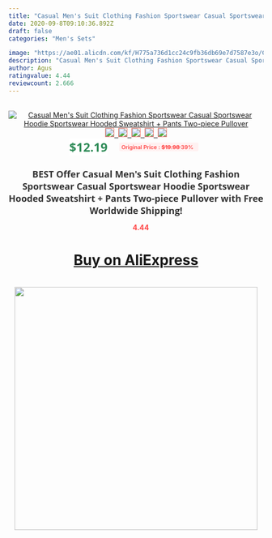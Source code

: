 ```yaml
---
title: "Casual Men's Suit Clothing Fashion Sportswear Casual Sportswear Hoodie Sportswear Hooded Sweatshirt + Pants Two-piece Pullover"
date: 2020-09-8T09:10:36.892Z
draft: false
categories: "Men's Sets"

image: "https://ae01.alicdn.com/kf/H775a736d1cc24c9fb36db69e7d7587e3o/Casual-Men-s-Suit-Clothing-Fashion-Sportswear-Casual-Sportswear-Hoodie-Sportswear-Hooded-Sweatshirt-Pants-Two-piece.png_220x220.png"
description: "Casual Men's Suit Clothing Fashion Sportswear Casual Sportswear Hoodie Sportswear Hooded Sweatshirt + Pants Two-piece Pullover"
author: Agus
ratingvalue: 4.44
reviewcount: 2.666
---
```

<br>
<div style="text-align: center;">
<a href="https://s.click.aliexpress.com/e/_AbP3O9" target="_blank" rel="nofollow noopener noreferrer"><img alt="Casual Men's Suit Clothing Fashion Sportswear Casual Sportswear Hoodie Sportswear Hooded Sweatshirt + Pants Two-piece Pullover" class="magnifier-image" src="https://ae01.alicdn.com/kf/H775a736d1cc24c9fb36db69e7d7587e3o/Casual-Men-s-Suit-Clothing-Fashion-Sportswear-Casual-Sportswear-Hoodie-Sportswear-Hooded-Sweatshirt-Pants-Two-piece.png_220x220.png_640x640.jpg">
<br>
<img style="border:1px solid salmon" src="https://ae01.alicdn.com/kf/H775a736d1cc24c9fb36db69e7d7587e3o/Casual-Men-s-Suit-Clothing-Fashion-Sportswear-Casual-Sportswear-Hoodie-Sportswear-Hooded-Sweatshirt-Pants-Two-piece.png_120x120.jpg">&nbsp;&nbsp;<img style="border:1px solid salmon" src="https://ae01.alicdn.com/kf/H53f8a64126e447f192a8f09c3ef0a138W/Casual-Men-s-Suit-Clothing-Fashion-Sportswear-Casual-Sportswear-Hoodie-Sportswear-Hooded-Sweatshirt-Pants-Two-piece.png_120x120.jpg">&nbsp;&nbsp;<img style="border:1px solid salmon" src="https://ae01.alicdn.com/kf/Ha74501bbc2e44bc5802d30f7065e381ee/Casual-Men-s-Suit-Clothing-Fashion-Sportswear-Casual-Sportswear-Hoodie-Sportswear-Hooded-Sweatshirt-Pants-Two-piece.png_120x120.jpg">&nbsp;&nbsp;<img style="border:1px solid salmon" src="https://ae01.alicdn.com/kf/H089875d995da4de0b6bf12315e468021R/Casual-Men-s-Suit-Clothing-Fashion-Sportswear-Casual-Sportswear-Hoodie-Sportswear-Hooded-Sweatshirt-Pants-Two-piece.png_120x120.jpg">&nbsp;&nbsp;<img style="border:1px solid salmon" src="https://ae01.alicdn.com/kf/Ha3ddafb8bf204efe9d209b408e54bb7bR/Casual-Men-s-Suit-Clothing-Fashion-Sportswear-Casual-Sportswear-Hoodie-Sportswear-Hooded-Sweatshirt-Pants-Two-piece.png_120x120.jpg"></a></div><br0>
<div style="text-align: center;"><span style="background-color: white; border: 0px; box-sizing: border-box; color: seagreen; display: inline-block; font-family: &quot;open sans&quot; , &quot;arial&quot; , &quot;helvetica&quot; , sans-serif , &quot;heiti&quot;; font-size: 24px; font-stretch: inherit; font-weight: 700; line-height: inherit; margin: 0px 10px 0px 0px; padding: 0px; vertical-align: middle;">$12.19 </span>
<span style="background: rgb(255 , 241 , 241); border-radius: 3px; border: 0px; box-sizing: border-box; color: #ff4747; display: inline-block; font-family: inherit; font-size: 12px; font-stretch: inherit; font-style: inherit; font-variant: inherit; font-weight: 600; line-height: inherit; margin: 0px; padding: 2px 5px; transform: scale(0.9); vertical-align: middle;">Original Price : <b style="text-decoration: line-through;">$19.98 </b> 39%&nbsp;&nbsp;</span></div>
<h1 style="color: #333333; display: inline-block; font-family: &quot;open sans&quot; , &quot;arial&quot; , &quot;helvetica&quot; , sans-serif , &quot;heiti&quot;; font-size: 18px; font-stretch: inherit; font-weight: 700; text-align: center;">BEST Offer Casual Men's Suit Clothing Fashion Sportswear Casual Sportswear Hoodie Sportswear Hooded Sweatshirt + Pants Two-piece Pullover with Free Worldwide Shipping!</h1>
<div style="color: #ff4747; text-align: center;">
<img src="https://4.bp.blogspot.com/-M0ZcTcb-5uY/XleCXlxnR4I/AAAAAAAAAEc/OrjgMkXV1oMQFaCRZj5HQwOCBcu3w1FegCPcBGAYYCw/s1600/star.png" style="height: 15px;">&nbsp;<b>4.44</b></div>
<div class="button_cont" align="center"><a class="buynow_a" href="https://s.click.aliexpress.com/e/_AbP3O9" target="_blank" rel="nofollow noopener noreferrer"><H1>Buy on AliExpress</H1></a></div><br>
<div class="separator" style="clear: both; text-align: center;">
<img src="https://lh3.googleusercontent.com/-pTy5HemUv9M/XlePHvY0dAI/AAAAAAAAAE4/0nX5iRUoIWY8eMW9Dpxeirr157OZliDIgCLcBGAsYHQ/s1600/badge.gif" width="480">
</div>

